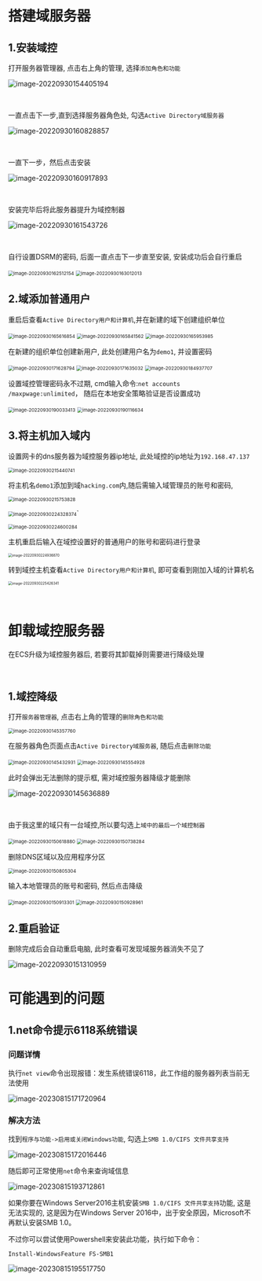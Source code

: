 # 搭建域服务器

## 1.安装域控

打开服务器管理器, 点击右上角的管理, 选择`添加角色和功能`

![image-20220930154405194](配置win2012域服务器/image-20220930154405194.png)	

<br>

一直点击下一步,直到选择服务器角色处, 勾选`Active Directory域服务器`

![image-20220930160828857](配置win2012域服务器/image-20220930160828857.png)

<br>

一直下一步，然后点击安装

![image-20220930160917893](配置win2012域服务器/image-20220930160917893.png)

<br>

安装完毕后将此服务器提升为域控制器

![image-20220930161543726](配置win2012域服务器/image-20220930161543726.png)

<br>

自行设置DSRM的密码, 后面一直点击下一步直至安装, 安装成功后会自行重启

<img src="配置win2012域服务器/image-20220930162512154.png" alt="image-20220930162512154" style="zoom:67%;" />	

<img src="配置win2012域服务器/image-20220930163012013.png" alt="image-20220930163012013" style="zoom:67%;" />	

<br>

## 2.域添加普通用户

重启后查看`Active Directory用户和计算机`,并在新建的域下创建组织单位

<img src="配置win2012域服务器/image-20220930165616854.png" alt="image-20220930165616854" style="zoom:67%;" />	

<img src="配置win2012域服务器/image-20220930165841562.png" alt="image-20220930165841562" style="zoom:67%;" />	

<img src="配置win2012域服务器/image-20220930165953985.png" alt="image-20220930165953985" style="zoom:67%;" />		

<br>

在新建的组织单位创建新用户, 此处创建用户名为`demo1`, 并设置密码

<img src="配置win2012域服务器/image-20220930171628794.png" alt="image-20220930171628794" style="zoom:67%;" />	

<img src="配置win2012域服务器/image-20220930171635032.png" alt="image-20220930171635032" style="zoom:67%;" />		

<img src="配置win2012域服务器/image-20220930184937707.png" alt="image-20220930184937707" style="zoom:67%;" />		

<br>

设置域控管理密码永不过期, cmd输入命令:`net accounts /maxpwage:unlimited`， 随后在本地安全策略验证是否设置成功

<img src="配置win2012域服务器/image-20220930190033413.png" alt="image-20220930190033413" style="zoom:67%;" />	

<img src="配置win2012域服务器/image-20220930190116634.png" alt="image-20220930190116634" style="zoom:67%;" />	

<br>

## 3.将主机加入域内

设置网卡的dns服务器为域控服务器ip地址, 此处域控的ip地址为`192.168.47.137`

<img src="配置win2012域服务器/image-20220930215440741.png" alt="image-20220930215440741" style="zoom:67%;" />		

<br>

将主机名`demo1`添加到域`hacking.com`内,随后需输入域管理员的账号和密码,

<img src="配置win2012域服务器/image-20220930215753828.png" alt="image-20220930215753828" style="zoom:67%;" />	

<img src="配置win2012域服务器/image-20220930224328374.png" alt="image-20220930224328374" style="zoom:67%;" />`

<img src="配置win2012域服务器/image-20220930224600284.png" alt="image-20220930224600284" style="zoom:67%;" />	

<br>

主机重启后输入在域控设置好的普通用户的账号和密码进行登录

<img src="配置win2012域服务器/image-20220930224936870.png" alt="image-20220930224936870" style="zoom:50%;" />	

<br>

转到域控主机查看`Active Directory用户和计算机`, 即可查看到刚加入域的计算机名

<img src="配置win2012域服务器/image-20220930225426341.png" alt="image-20220930225426341" style="zoom:50%;" />	

​										

# 卸载域控服务器

在ECS升级为域控服务器后, 若要将其卸载掉则需要进行降级处理

<br>

## 1.域控降级

打开`服务器管理器`, 点击右上角的管理的`删除角色和功能`

<img src="配置win2012域服务器/image-20220930145357760.png" alt="image-20220930145357760" style="zoom:67%;" />	

<br>

在服务器角色页面点击`Active Directory域服务器`, 随后点击`删除功能`

<img src="配置win2012域服务器/image-20220930145432931.png" alt="image-20220930145432931" style="zoom:67%;" />	

<img src="配置win2012域服务器/image-20220930145554928.png" alt="image-20220930145554928" style="zoom:67%;" />	

<br>

此时会弹出无法删除的提示框, 需对域控服务器降级才能删除

![image-20220930145636889](配置win2012域服务器/image-20220930145636889.png)	

<br>

由于我这里的域只有一台域控,所以要勾选上`域中的最后一个域控制器`

<img src="配置win2012域服务器/image-20220930150618880.png" alt="image-20220930150618880" style="zoom:67%;" />	

<img src="配置win2012域服务器/image-20220930150738284.png" alt="image-20220930150738284" style="zoom:67%;" />	

<br>

删除DNS区域以及应用程序分区

<img src="配置win2012域服务器/image-20220930150805304.png" alt="image-20220930150805304" style="zoom:67%;" />	

<br>

输入本地管理员的账号和密码, 然后点击降级

<img src="配置win2012域服务器/image-20220930150913301.png" alt="image-20220930150913301" style="zoom:67%;" />	

<img src="配置win2012域服务器/image-20220930150928961.png" alt="image-20220930150928961" style="zoom:67%;" />	

<br>

## 2.重启验证

删除完成后会自动重启电脑, 此时查看可发现域服务器消失不见了

![image-20220930151310959](配置win2012域服务器/image-20220930151310959.png)



# 可能遇到的问题

## 1.net命令提示6118系统错误

### 问题详情

执行`net view`命令出现报错：发生系统错误6118，此工作组的服务器列表当前无法使用

![image-20230815171720964](配置win2012域服务器/image-20230815171720964.png)



### 解决方法

找到`程序与功能->启用或关闭Windows功能`, 勾选上`SMB 1.0/CIFS 文件共享支持`

![image-20230815172016446](配置win2012域服务器/image-20230815172016446.png)



随后即可正常使用`net`命令来查询域信息

![image-20230815193712861](配置win2012域服务器/image-20230815193712861.png)



如果你要在Windows Server2016主机安装`SMB 1.0/CIFS 文件共享支持`功能, 这是无法实现的, 这是因为在Windows Server 2016中，出于安全原因，Microsoft不再默认安装SMB 1.0。

不过你可以尝试使用Powershell来安装此功能，执行如下命令：

```
Install-WindowsFeature FS-SMB1
```

![image-20230815195517750](配置win2012域服务器/image-20230815195517750.png)





​		

​	

​	







​	

​						

​	